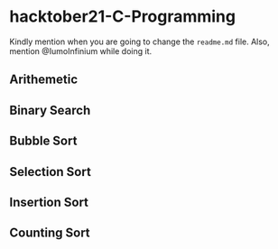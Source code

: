 # hacktober21-C-Programming

Kindly mention when you are going to change the `readme.md` file. Also, mention @IumoInfinium while doing it.


## Arithemetic 
## Binary Search
## Bubble Sort
## Selection Sort
## Insertion Sort
## Counting Sort
